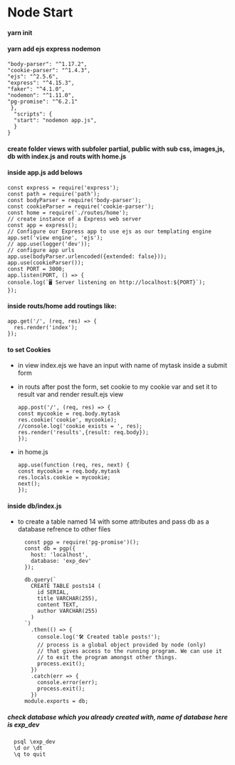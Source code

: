 # Node Start

#### yarn init
#### yarn add ejs express nodemon
    "body-parser": "^1.17.2",
    "cookie-parser": "^1.4.3",
    "ejs": "^2.5.6",
    "express": "^4.15.3",
    "faker": "^4.1.0",
    "nodemon": "^1.11.0",
    "pg-promise": "^6.2.1"
     },
      "scripts": {
      "start": "nodemon app.js",
      }
    }

####  create folder views with subfoler partial, public with sub css, images,js, db with index.js and routs with home.js
#### inside app.js add belows

    const express = require('express');
    const path = require('path');
    const bodyParser = require('body-parser');
    const cookieParser = require('cookie-parser');
    const home = require('./routes/home');
    // create instance of a Express web server
    const app = express();
    // Configure our Express app to use ejs as our templating engine
    app.set('view engine', 'ejs');
    // app.use(logger('dev'));
    // configure app urls
    app.use(bodyParser.urlencoded({extended: false}));
    app.use(cookieParser());
    const PORT = 3000;
    app.listen(PORT, () => {
    console.log(`🖥 Server listening on http://localhost:${PORT}`);
    });

#### inside routs/home add routings like:
    app.get('/', (req, res) => {
      res.render('index');
    });

#### to set Cookies
* in view index.ejs we have an input with name of mytask inside a submit form 
* in routs after post the form, set cookie to my cookie var and set it to result var and render result.ejs view

      app.post('/', (req, res) => {
      const mycookie = req.body.mytask
      res.cookie('cookie', mycookie);
      //console.log('cookie exists = ', res);
      res.render('results',{result: req.body});
      });

* in home.js

      app.use(function (req, res, next) {
      const mycookie = req.body.mytask
      res.locals.cookie = mycookie;
      next();
      });
      
#### inside db/index.js 
* to create a table named 14 with some attributes and pass db as a database refrence to other files 


        const pgp = require('pg-promise')();
        const db = pgp({
          host: 'localhost',
          database: 'exp_dev'
        });

        db.query(`
          CREATE TABLE posts14 (
            id SERIAL,
            title VARCHAR(255),
            content TEXT,
            author VARCHAR(255)
          )
        `)
          .then(() => {
            console.log('🛠 Created table posts!');
            // process is a global object provided by node (only)
            // that gives access to the running program. We can use it
            // to exit the program amongst other things.
            process.exit();
          })
          .catch(err => {
            console.error(err);
            process.exit();
          })
        module.exports = db;
##### check database which you already created with, name of database here is exp_dev
      psql \exp_dev
      \d or \dt  
      \q to quit 
       
